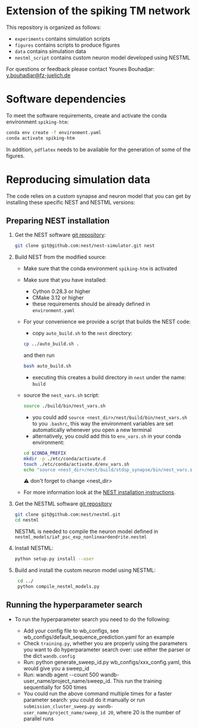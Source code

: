 # Extension of the spiking TM network

This repository is organized as follows:

- `experiments` contains simulation scripts
- `figures` contains scripts to produce figures
- `data` contains simulation data
- `nestml_script` contains custom neuron model developed using NESTML

For questions or feedback please contact Younes Bouhadjar: y.bouhadjar@fz-juelich.de

# Software dependencies

To meet the software requirements, create and activate the conda environment ```spiking-htm```:
```bash
conda env create -f environment.yaml
conda activate spiking-htm
```

In addition, `pdflatex` needs to be available for the generation of some of the figures.

# Reproducing simulation data

The code relies on a custom synapse and neuron model that you can get by installing these specific NEST and NESTML versions:

## Preparing NEST installation

1. Get the NEST software [git repository](https://github.com/nest/nest-simulator):
   ```bash
   git clone git@github.com:nest/nest-simulator.git nest
   ```

2. Build NEST from the modified source: 
   
   * Make sure that the conda environment `spiking-htm` is activated
   * Make sure that you have installed:
     * Cython 0.28.3 or higher
     * CMake 3.12 or higher
     * these requirements should be already defined in `environment.yaml`

   * For your convenience we provide a script that builds the NEST code:
     * copy `auto_build.sh` to the `nest` directory:
     ```bash
     cp ../auto_build.sh .
     ```
     and then run
     ```bash
     bash auto_build.sh
     ```

     * executing this creates a build directory in `nest` under the name: `build`
   
   * source the `nest_vars.sh` script:
     ```bash
     source ./build/bin/nest_vars.sh
     ```
 
     * you could add `source <nest_dir>/nest/build/bin/nest_vars.sh` to you `.bashrc`, 
       this way the environment variables are set automatically whenever you open a new terminal
     * alternatively, you could add this to `env_vars.sh` in your conda environment:
     ```bash
     cd $CONDA_PREFIX
     mkdir -p ./etc/conda/activate.d
     touch ./etc/conda/activate.d/env_vars.sh
     echo "source <nest_dir>/nest/build/stdsp_synapse/bin/nest_vars.sh" > ./etc/conda/activate.d/env_vars.sh
     ```
     :warning: don't forget to change <nest_dir>   
 
   * For more information look at the [NEST installation instructions](https://nest-simulator.readthedocs.io/en/stable/installation/index.html#advanced-install).

3. Get the NESTML software [git repository](https://github.com/nest/nestml)
   ```bash
   git clone git@github.com:nest/nestml.git
   cd nestml
   ```
   NESTML is needed to compile the neuron model defined in `nestml_models/iaf_psc_exp_nonlineardendrite.nestml`
4. Install NESTML: 
   ```bash     
   python setup.py install --user  
   ```

5. Build and install the custom neuron model using NESTML:
   ```bash
    cd ../ 
    python compile_nestml_models.py
    ```

## Running the hyperparameter search

* To run the hyperparameter search you need to do the following:

    * Add your config file to wb_configs, see wb_configs/default_sequence_prediction.yaml for an example
    * Check `training.py`, whether you are properly using the parameters you want to do hyperparameter search over: use either the parser or the dict `wandb.config` 
    * Run: python generate_sweep_id.py wb_configs/xxx_config.yaml, this would give you a sweep_id
    * Run: wandb agent --count 500 wandb-user_name/project_name/sweep_id. This run the training sequentially for 500 times
    * You could run the above command multiple times for a faster parameter search: you could do it manually or run `submission_cluster_sweep.py wandb-user_name/project_name/sweep_id 20`, where 20 is the number of parallel runs
